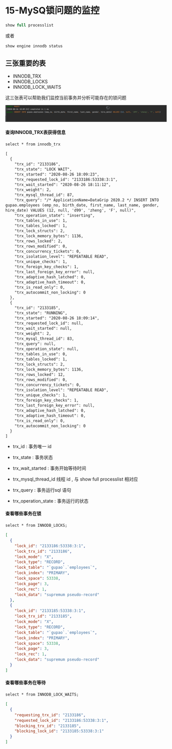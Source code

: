 # 15-MySQ锁问题的监控

```sql
show full processlist
```

或者

```sql
show engine innodb status
```

## 三张重要的表

- INNODB_TRX
- INNODB_LOCKS
- INNODB_LOCK_WAITS

这三张表可以帮助我们监控当前事务并分析可能存在的锁问题

![image-20200826180943125](../../../assets/image-20200826180943125.png)

#### 查询INNODB_TRX表获得信息

```
select * from innodb_trx
```



```
[
  {
    "trx_id": "2133186",
    "trx_state": "LOCK WAIT",
    "trx_started": "2020-08-26 18:09:23",
    "trx_requested_lock_id": "2133186:53338:3:1",
    "trx_wait_started": "2020-08-26 18:11:12",
    "trx_weight": 2,
    "trx_mysql_thread_id": 87,
    "trx_query": "/* ApplicationName=DataGrip 2020.2 */ INSERT INTO gupao.employees (emp_no, birth_date, first_name, last_name, gender, hire_date) VALUES (12, null, 'd99', 'zheng', 'F', null)",
    "trx_operation_state": "inserting",
    "trx_tables_in_use": 1,
    "trx_tables_locked": 1,
    "trx_lock_structs": 2,
    "trx_lock_memory_bytes": 1136,
    "trx_rows_locked": 2,
    "trx_rows_modified": 0,
    "trx_concurrency_tickets": 0,
    "trx_isolation_level": "REPEATABLE READ",
    "trx_unique_checks": 1,
    "trx_foreign_key_checks": 1,
    "trx_last_foreign_key_error": null,
    "trx_adaptive_hash_latched": 0,
    "trx_adaptive_hash_timeout": 0,
    "trx_is_read_only": 0,
    "trx_autocommit_non_locking": 0
  },
  {
    "trx_id": "2133185",
    "trx_state": "RUNNING",
    "trx_started": "2020-08-26 18:09:14",
    "trx_requested_lock_id": null,
    "trx_wait_started": null,
    "trx_weight": 2,
    "trx_mysql_thread_id": 83,
    "trx_query": null,
    "trx_operation_state": null,
    "trx_tables_in_use": 0,
    "trx_tables_locked": 1,
    "trx_lock_structs": 2,
    "trx_lock_memory_bytes": 1136,
    "trx_rows_locked": 12,
    "trx_rows_modified": 0,
    "trx_concurrency_tickets": 0,
    "trx_isolation_level": "REPEATABLE READ",
    "trx_unique_checks": 1,
    "trx_foreign_key_checks": 1,
    "trx_last_foreign_key_error": null,
    "trx_adaptive_hash_latched": 0,
    "trx_adaptive_hash_timeout": 0,
    "trx_is_read_only": 0,
    "trx_autocommit_non_locking": 0
  }
]
```

- trx_id : 事务唯一 id
- trx_state :  事务状态
- trx_wait_started :  事务开始等待时间
- trx_mysql_thread_id 线程 id , 与 show full processlist 相对应

- trx_query : 事务运行sql 语句
- trx_operation_state :  事务运行的状态

#### 查看哪些事务在锁

```
select * from INNODB_LOCKS;
```

```json
[
  {
    "lock_id": "2133186:53338:3:1",
    "lock_trx_id": "2133186",
    "lock_mode": "X",
    "lock_type": "RECORD",
    "lock_table": "`gupao`.`employees`",
    "lock_index": "PRIMARY",
    "lock_space": 53338,
    "lock_page": 3,
    "lock_rec": 1,
    "lock_data": "supremum pseudo-record"
  },
  {
    "lock_id": "2133185:53338:3:1",
    "lock_trx_id": "2133185",
    "lock_mode": "X",
    "lock_type": "RECORD",
    "lock_table": "`gupao`.`employees`",
    "lock_index": "PRIMARY",
    "lock_space": 53338,
    "lock_page": 3,
    "lock_rec": 1,
    "lock_data": "supremum pseudo-record"
  }
]


```

#### 查看哪些事务在等待

```
select * from INNODB_LOCK_WAITS;
```

```json
[
  {
    "requesting_trx_id": "2133186",
    "requested_lock_id": "2133186:53338:3:1",
    "blocking_trx_id": "2133185",
    "blocking_lock_id": "2133185:53338:3:1"
  }
]
```

